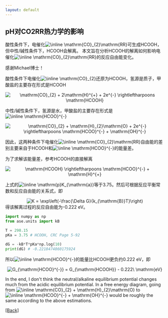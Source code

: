 ```yaml
---
layout: default
---
```


## pH对CO2RR热力学的影响

酸性条件下，电催化<img src="https://latex.codecogs.com/svg.image?\inline&space;\mathrm{CO}_{2}\mathrm{RR}" title="\inline \mathrm{CO}_{2}\mathrm{RR}" />可生成HCOOH，但中性/碱性条件下，HCOOH会解离。
本文旨在分析HCOOH的解离如何影响电催化<img src="https://latex.codecogs.com/svg.image?\inline&space;\mathrm{CO}_{2}\mathrm{RR}" title="\inline \mathrm{CO}_{2}\mathrm{RR}" />的反应自由能变化。

感谢Michael博士！

酸性条件下电催化<img src="https://latex.codecogs.com/svg.image?\inline&space;\mathrm{CO}_{2}" title="\inline \mathrm{CO}_{2}" />还原为HCOOH，氢源是质子，甲酸盐的主要存在形式是HCOOH
<center><img src="https://latex.codecogs.com/svg.image?\mathrm{CO}_{2}&space;&plus;&space;2\mathrm{H}^{&plus;}&space;&plus;&space;2e^{-}&space;\rightleftharpoons&space;\mathrm{HCOOH}" title="\mathrm{CO}_{2} + 2\mathrm{H}^{+} + 2e^{-} \rightleftharpoons \mathrm{HCOOH}" /></center>

中性/碱性条件下，氢源是水，甲酸盐的主要存在形式是<img src="https://latex.codecogs.com/svg.image?\inline&space;\mathrm{HCOO}^{-}" title="\inline \mathrm{HCOO}^{-}" />
<center><img src="https://latex.codecogs.com/svg.image?\mathrm{CO}_{2}&space;&plus;&space;\mathrm{H}_{2}\mathrm{O}&space;&plus;&space;2e^{-}&space;\rightleftharpoons&space;\mathrm{HCOO}^{-}&space;&plus;&space;\mathrm{OH}^{-}" title="\mathrm{CO}_{2} + \mathrm{H}_{2}\mathrm{O} + 2e^{-} \rightleftharpoons \mathrm{HCOO}^{-} + \mathrm{OH}^{-}" /></center>

因此，这两种条件下电催化<img src="https://latex.codecogs.com/svg.image?\inline&space;\mathrm{CO}_{2}\mathrm{RR}" title="\inline \mathrm{CO}_{2}\mathrm{RR}" />自由能的差别主要来自于HCOOH和<img src="https://latex.codecogs.com/svg.image?\inline&space;\mathrm{HCOO}^{-}" title="\inline \mathrm{HCOO}^{-}" />的能量差。

为了求解该能量差，参考HCOOH的直接解离
<center><img src="https://latex.codecogs.com/svg.image?\mathrm{HCOOH}&space;\rightleftharpoons&space;\mathrm{HCOO}^{-}&space;&plus;&space;\mathrm{H}^{&plus;}" title="\mathrm{HCOOH} \rightleftharpoons \mathrm{HCOO}^{-} + \mathrm{H}^{+}" /></center>

上式的<img src="https://latex.codecogs.com/svg.image?\inline&space;\mathrm{p}K_{\mathrm{a}}" title="\inline \mathrm{p}K_{\mathrm{a}}" />等于3.75。然后可根据反应平衡常数和反应自由能的关系式，即
<center><img src="https://latex.codecogs.com/svg.image?K&space;=&space;\exp\left(-\frac{\Delta&space;G}{k_{\mathrm{B}}T}\right)" title="K = \exp\left(-\frac{\Delta G}{k_{\mathrm{B}}T}\right)" /></center>
得该解离过程的反应自由能为-0.222 eV。

```python
import numpy as np
from ase.units import kB

T = 298.15
pKa = 3.75 # HCOOH, CRC Page 5-92

dG = -kB*T*pKa*np.log(10)
print(dG) # -0.2218474860175924
```

所以<img src="https://latex.codecogs.com/svg.image?\inline&space;\mathrm{HCOO}^{-}" title="\inline \mathrm{HCOO}^{-}" />的能量比HCOOH更负约0.222 eV，即
<center><img src="https://latex.codecogs.com/svg.image?G_{\mathrm{HCOO}^{-}}&space;=&space;G_{\mathrm{HCOOH}}&space;-&space;0.222\&space;\mathrm{eV}" title="G_{\mathrm{HCOO}^{-}} = G_{\mathrm{HCOOH}} - 0.222\ \mathrm{eV}" /></center>

In the end, I don't think the neutral/alkaline equilibrium potential changes much from the acidic equilibrium potential.
In a free energy diagram, going from <img src="https://latex.codecogs.com/svg.image?\inline&space;\mathrm{CO}_{2}&space;&plus;&space;\mathrm{H}_{2}\mathrm{O}" title="\inline \mathrm{CO}_{2} + \mathrm{H}_{2}\mathrm{O}" /> to <img src="https://latex.codecogs.com/svg.image?\inline&space;\mathrm{HCOO}^{-}&space;&plus;&space;\mathrm{OH}^{-}" title="\inline \mathrm{HCOO}^{-} + \mathrm{OH}^{-}" /> would be roughly the same according to the above estimations.


[[Back]](../)
